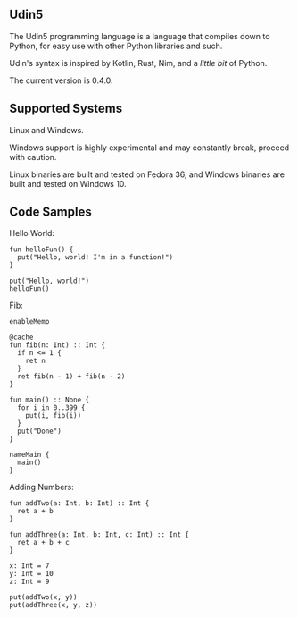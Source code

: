 ## Udin5
The Udin5 programming language is a language that compiles down to Python, for easy use with other Python libraries and such.

Udin's syntax is inspired by Kotlin, Rust, Nim, and a *little bit* of Python.

The current version is 0.4.0.

## Supported Systems
Linux and Windows.

Windows support is highly experimental and may constantly break, proceed with caution.

Linux binaries are built and tested on Fedora 36, and Windows binaries are built and tested on Windows 10.

## Code Samples
Hello World:
```
fun helloFun() {
  put("Hello, world! I'm in a function!")
}

put("Hello, world!")
helloFun()
```

Fib:
```
enableMemo

@cache
fun fib(n: Int) :: Int {
  if n <= 1 {
    ret n
  }
  ret fib(n - 1) + fib(n - 2)
}

fun main() :: None {
  for i in 0..399 {
    put(i, fib(i))
  }
  put("Done")
}

nameMain {
  main()
}
```

Adding Numbers:
```
fun addTwo(a: Int, b: Int) :: Int {
  ret a + b
}

fun addThree(a: Int, b: Int, c: Int) :: Int {
  ret a + b + c
}

x: Int = 7
y: Int = 10
z: Int = 9

put(addTwo(x, y))
put(addThree(x, y, z))
```
